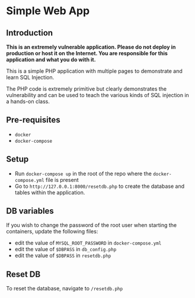 # Simple Web App

## Introduction

**This is an extremely vulnerable application. Please do not deploy in production or host it on the Internet. You are responsible for this application and what you do with it.**

This is a simple PHP application with multiple pages to demonstrate and learn SQL Injection.

The PHP code is extremely primitive but clearly demonstrates the vulnerability and can be used to teach the various kinds of SQL injection in a hands-on class.

## Pre-requisites

- `docker` 
- `docker-compose`

## Setup
- Run `docker-compose up` in the root of the repo where the `docker-compose.yml` file is present
- Go to `http://127.0.0.1:8000/resetdb.php` to create the database and tables within the application.

## DB variables

If you wish to change the password of the root user when starting the containers, update the following files:
* edit the value of `MYSQL_ROOT_PASSWORD` in `docker-compose.yml` 
* edit the value of `$DBPASS` in `db_config.php`
* edit the value of `$DBPASS` in `resetdb.php`


## Reset DB

To reset the database, navigate to `/resetdb.php` 
